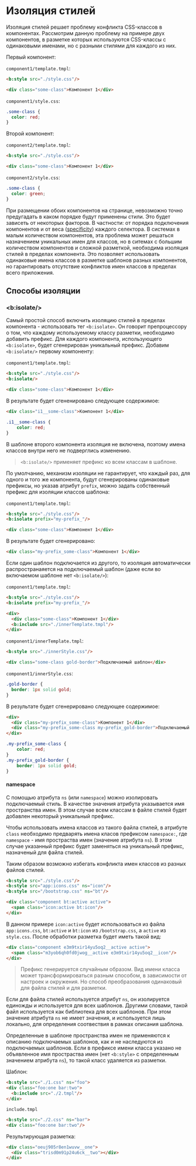 # Изоляция стилей

Изоляция стилей решает проблему конфликта CSS-классов в компонентах.
Рассмотрим данную проблему на примере двух компонентов, в разметке которых используются CSS-классы с одинаковыми именами, но с разными стилями для каждого из них.

Первый компонент:

`component1/template.tmpl`:
```html
<b:style src="./style.css"/>

<div class="some-class">Компонент 1</div>
```

`component1/style.css`:
```css
.some-class {
  color: red;
}
```
Второй компонент:

`component2/template.tmpl`:
```html
<b:style src="./style.css"/>

<div class="some-class">Компонент 1</div>
```

`component2/style.css`:
```css
.some-class {
  color: green;
}
```
При размещении обоих компонентов на странице, невозможно точно предугадать в каком порядке будут применены стили. Это будет зависеть от некоторых факторов.
В частности: от порядка подключения компонентов и от веса ([specificity](http://www.w3.org/TR/selectors/#specificity)) каждого селектора.
В системах в малым количеством компонентов, эта проблема может решаться назначением уникальных имен для классов, но в ситемах с большим количеством компонентов и сложной разметкой, необходима изоляция стилей в пределах компонента.
Это позволяет использовать одинаковые имена классов в разметке шаблонов разных компонентов, но гарантировать отсутствие конфликтов имен классов в пределах всего приложения.

## Способы изоляции
### \<b:isolate/>
Самый простой способ включить изоляцию стилей в пределах компонента - использовать тег `<b:isolate>`. Он говорит препроцессору о том, что каждому используемому классу разметки, необходимо добавить префикс.
Для каждого компонента, использующего `<b:isolate>`, будет сгенерирован уникальный префикс. Добавим `<b:isolate/>` первому компоненту:

`component1/template.tmpl`:
```html
<b:style src="./style.css"/>
<b:isolate/>

<div class="some-class">Компонент 1</div>
```
В результате будет сгененировано следующее содержимое:
```html
<div class="i1__some-class">Компонент 1</div>
```
```css
.i1__some-class {
    color: red;
}
```
В шаблоне второго компонента изоляция не включена, поэтому имена классов внутри него не подверглись изменению.

> `<b:isolate/>` применяет префикс ко всем классам в шаблоне.

По умолчанию, механизм изоляции не гарантирует, что каждый раз, для одного и того же компонента,  будут сгенерированы одинаковые префиксы, но указав атрибут `prefix`, можно задать собственный префикс для изоляции классов шаблона:

`component1/template.tmpl`:
```html
<b:style src="./style.css"/>
<b:isolate prefix="my-prefix_"/>

<div class="some-class">Компонент 1</div>
```
В результате будет сгенерировано:
```html
<div class="my-prefix_some-class">Компонент 1</div>
```

Если один шаблон подключается из другого, то изоляция автоматически распространаяется на подключаемый шаблон (даже если во включаемом шаблоне нет `<b:isolate/>`):

`component1/template.tmpl`:
```html
<b:style src="./style.css"/>
<b:isolate prefix="my-prefix_"/>

<div>
  <div class="some-class">Компонент 1</div>
  <b:include src="./innerTemplate.tmpl"/>
</div>
```
`component1/innerTemplate.tmpl`:
```html
<b:style src="./innerStyle.css"/>

<div class="some-class gold-border">Подключаемый шаблон</div>
```

`component1/innerStyle.css`:
```css
.gold-border {
  border: 1px solid gold;
}
```
В результате будет сгенерировано следующее содержимое:
```html
<div>
  <div class="my-prefix_some-class">Компонент 1</div>
  <div class="my-prefix_some-class my-prefix_gold-border">Подключаемый шаблон</div>
</div>
```
```css
.my-prefix_some-class {
    color: red;
}
.my-prefix_gold-border {
    border: 1px solid gold;
}
```

#### namespace
С помощью атрибута `ns` (или `namespace`) можно изолировать подключаемый стиль. В качестве значения атрибута указывается имя пространства имен. В этом случае всем классам в файле стилей будет добавлен некоторый уникальный префикс.

Чтобы использовать имена классов из такого файла стилей, в атрибуте `class` необходимо предварять имена класов префиксом `namespace:`, где `namespace` - имя простраства имен (значение атрибута `ns`). В этом случае указанный префикс будет заменяться на уникальный префикс, назначеный для файла стилей.

Таким образом возможно избегать конфликта имен классов из разных файлов стилей.

```html
<b:style src="./style.css"/>
<b:style src="app:icons.css" ns="icon"/>
<b:style src="/bootstrap.css" ns="bt"/>

<div class="component bt:active active">
  <span class="icon:active bt:icon"/>
</div>
```

В данном примере `icon:active` будет использоваться из файла `app:icons.css`, `bt:active` и `bt:icon` из `/bootstrap.css`, а `active` из `style.css`. После обработки разметка будет иметь такой вид:

```html
<div class="component e3m9txir14yu5oq2__active active">
  <span class="m3yob6qh0fd0jwog__active e3m9txir14yu5oq2__icon"/>
</div>
```

> Префикс генерируется случайным образом. Вид имени класса может трансформироваться разным способом, в зависимости от настроек и окружения. Но способ преобразования одинаковый для файла стилей и для разметки.

Если для файла стилей используется атрибут `ns`, он изолируется единожды и используется для всех шаблонов. Другими словами, такой файл используется как библиотека для всех шаблонов. При этом значение атрибута `ns` не имеет значения, и используется лишь локально, для определения соотвествия в рамках описания шаблона.

Определенные в шаблоне пространства имен не применяются к описанию подключаемых шаблонов, как и не наследуются из подключаемых шаблонов. Если в префиксе имени класса указано не объявленное имя простраства имен (нет `<b:style>` с определенным значением атрибута `ns`), то такой класс удаляется из разметки.

Шаблон:
```html
<b:style src="./1.css" ns="foo">
<div class="foo:one bar:two">
  <b:include src="./2.tmpl"/>
</div>
```

`include.tmpl`
```html
<b:style src="./2.css" ns="bar">
<div class="foo:one bar:two"/>
```

Результирующая разметка:
```html
<div class="oeuj905r8en1wuvw__one">
  <div class="trisd0m91p24u6ck__two"></div>
</div>
```